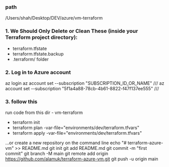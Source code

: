 ### path 
/Users/shah/Desktop/DEV/azure/vm-terraform

### 1. We Should Only Delete or Clean These (inside your Terraform project directory):
- terraform.tfstate
- terraform.tfstate.backup
- .terraform/ folder


### 2. Log in to Azure account 
az login
az account set --subscription "SUBSCRIPTION_ID_OR_NAME"
/// az account set --subscription "5f1a4a88-78cb-4b61-8822-f47f137ee555" ///

### 3. follow this 
run code from this dir - 
vm-terraform
- terraform init
- terraform plan -var-file="environments/dev/terraform.tfvars" 
- terraform apply -var-file="environments/dev/terraform.tfvars" 



…or create a new repository on the command line
echo "# terraform-azure-vm" >> README.md
git init
git add README.md
git commit -m "first commit"
git branch -M main
git remote add origin https://github.com/alamuk/terraform-azure-vm.git
git push -u origin main

